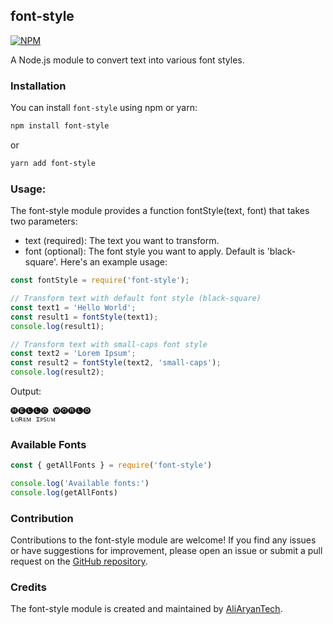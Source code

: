 ## font-style
[![NPM](https://img.shields.io/badge/Available%20On-NPM-lightgrey.svg?logo=npm&logoColor=DA291A&labelColor=white&style=flat-square)](https://www.npmjs.com/package/font-style)


A Node.js module to convert text into various font styles.


### Installation
You can install `font-style` using npm or yarn:

```sh
npm install font-style
```
or
```sh
yarn add font-style
```

### Usage:
The font-style module provides a function fontStyle(text, font) that takes two parameters:

- text (required): The text you want to transform.
- font (optional): The font style you want to apply. Default is 'black-square'.
Here's an example usage:
```js
const fontStyle = require('font-style');

// Transform text with default font style (black-square)
const text1 = 'Hello World';
const result1 = fontStyle(text1);
console.log(result1);

// Transform text with small-caps font style
const text2 = 'Lorem Ipsum';
const result2 = fontStyle(text2, 'small-caps');
console.log(result2);
```
Output:
```js
🅗🅔🅛🅛🅞 🅦🅞🅡🅛🅓
ʟᴏʀᴇᴍ ɪᴘꜱᴜᴍ
```

### Available Fonts
```js
const { getAllFonts } = require('font-style')

console.log('Available fonts:')
console.log(getAllFonts)
```

### Contribution
Contributions to the font-style module are welcome! If you find any issues or have suggestions for improvement, please open an issue or submit a pull request on the [GitHub repository](https://github.com/AliAryanTech/font-style).

### Credits
The font-style module is created and maintained by [AliAryanTech](https://github.com/AliAryanTech).
